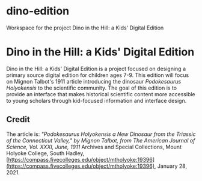 # dino-edition
Workspace for the project Dino in the Hill: a Kids' Digital Edition
# Dino in the Hill: a Kids' Digital Edition
Dino in the Hill: a Kids' Digital Edition is a project focused on designing a primary source digital edition for children ages 7-9. This edition will focus on Mignon Talbot's 1911 article introducing the dinosaur *Podokesaurus Holyokensis* to the scientific community. The goal of this edition is to provide an interface that makes historical scientific content more accessible to young scholars through kid-focused information and interface design. 
## Credit
The article is: *"Podokesaurus Holyokensis a New Dinosaur from the Triassic of the Connecticut Valley," by Mignon Talbot, from The American Journal of Science, Vol. XXXI, June, 1911* Archives and Special Collections, Mount Holyoke College, South Hadley, [https://compass.fivecolleges.edu/object/mtholyoke:19396](https://compass.fivecolleges.edu/object/mtholyoke:19396), January 28, 2021. 
